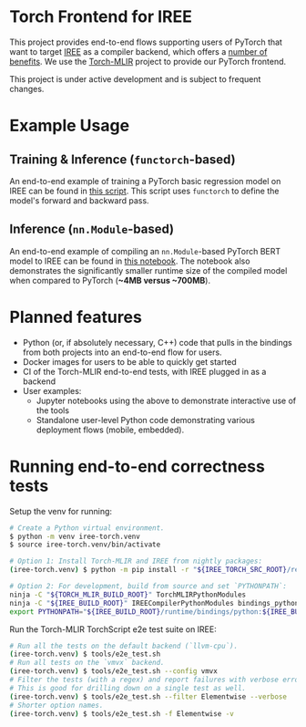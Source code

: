 # Torch Frontend for IREE

This project provides end-to-end flows supporting users of PyTorch that want to target [IREE](https://iree-org.github.io/iree/) as a compiler backend, which offers a [number of benefits](https://iree-org.github.io/iree/#key-features). We use the [Torch-MLIR](https://github.com/llvm/torch-mlir) project to provide our PyTorch frontend.

This project is under active development and is subject to frequent changes.

# Example Usage

## Training & Inference (`functorch`-based)

An end-to-end example of training a PyTorch basic regression model on IREE can be found in [this script](https://github.com/iree-org/iree-torch/blob/main/examples/regression.py).  This script uses `functorch` to define the model's forward and backward pass.

## Inference (`nn.Module`-based)

An end-to-end example of compiling an `nn.Module`-based PyTorch BERT model to IREE can be found in [this notebook](https://github.com/iree-org/iree-torch/blob/main/examples/bert.ipynb). The notebook also demonstrates the significantly smaller runtime size of the compiled model when compared to PyTorch (**~4MB versus ~700MB**).

# Planned features

- Python (or, if absolutely necessary, C++) code that pulls in the bindings from both projects into an end-to-end flow for users.
- Docker images for users to be able to quickly get started
- CI of the Torch-MLIR end-to-end tests, with IREE plugged in as a backend
- User examples:
  - Jupyter notebooks using the above to demonstrate interactive use of the tools
  - Standalone user-level Python code demonstrating various deployment flows (mobile, embedded).

# Running end-to-end correctness tests

Setup the venv for running:

```bash
# Create a Python virtual environment.
$ python -m venv iree-torch.venv
$ source iree-torch.venv/bin/activate

# Option 1: Install Torch-MLIR and IREE from nightly packages:
(iree-torch.venv) $ python -m pip install -r "${IREE_TORCH_SRC_ROOT}/requirements.txt"

# Option 2: For development, build from source and set `PYTHONPATH`:
ninja -C "${TORCH_MLIR_BUILD_ROOT}" TorchMLIRPythonModules
ninja -C "${IREE_BUILD_ROOT}" IREECompilerPythonModules bindings_python_iree_runtime_runtime
export PYTHONPATH="${IREE_BUILD_ROOT}/runtime/bindings/python:${IREE_BUILD_ROOT}/compiler/bindings/python:${TORCH_MLIR_BUILD_ROOT}/tools/torch-mlir/python_packages/torch_mlir:${PYTHONPATH}"
```

Run the Torch-MLIR TorchScript e2e test suite on IREE:
```bash
# Run all the tests on the default backend (`llvm-cpu`).
(iree-torch.venv) $ tools/e2e_test.sh
# Run all tests on the `vmvx` backend.
(iree-torch.venv) $ tools/e2e_test.sh --config vmvx
# Filter the tests (with a regex) and report failures with verbose error messages.
# This is good for drilling down on a single test as well.
(iree-torch.venv) $ tools/e2e_test.sh --filter Elementwise --verbose
# Shorter option names.
(iree-torch.venv) $ tools/e2e_test.sh -f Elementwise -v
```
